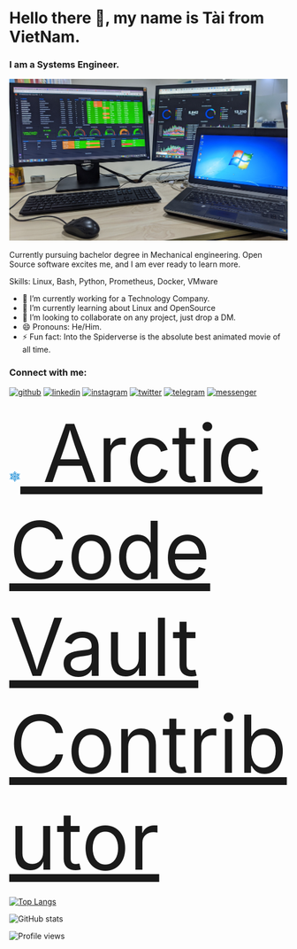 # Hello there 👋, my name is Tài from VietNam.
### I am a Systems Engineer.
![I am a Systems Engineer, mechanical engineer.](https://raw.githubusercontent.com/tainguyenbp/tainguyenbp/master/tainguyenbp.jpg)

Currently pursuing bachelor degree in Mechanical engineering. Open Source software excites me, and I am ever ready to learn more.

Skills: Linux, Bash, Python, Prometheus, Docker, VMware

- 🔭 I’m currently working for a Technology Company.
- 🌱 I’m currently learning about Linux and OpenSource
- 👯 I’m looking to collaborate on any project, just drop a DM. 
- 😄 Pronouns: He/Him. 
- ⚡ Fun fact: Into the Spiderverse is the absolute best animated movie of all time. 

### Connect with me:
[<img src='https://cdn.jsdelivr.net/npm/simple-icons@3.0.1/icons/github.svg' alt='github' height='40'>](https://github.com/tainguyenbp) [<img src='https://cdn.jsdelivr.net/npm/simple-icons@3.0.1/icons/linkedin.svg' alt='linkedin' height='40'>](https://www.linkedin.com/in/nguy%E1%BB%85n-ng%E1%BB%8Dc-t%C3%A0i-73760b144/)  [<img src='https://cdn.jsdelivr.net/npm/simple-icons@3.0.1/icons/instagram.svg' alt='instagram' height='40'>](https://www.instagram.com/rude_drax/)  [<img src='https://cdn.jsdelivr.net/npm/simple-icons@3.0.1/icons/twitter.svg' alt='twitter' height='40'>](https://twitter.com/nguyenngoctaibp)  [<img src='https://cdn.jsdelivr.net/npm/simple-icons@3.0.1/icons/telegram.svg' alt='telegram' height='40'>](https://t.me/nntaibpit)  [<img src='https://cdn.jsdelivr.net/npm/simple-icons@3.0.1/icons/messenger.svg' alt='messenger' height='40'>](https://m.me/nntaibp.it)

<a href='https://archiveprogram.github.com/' style="font-size:15vw;display: inline;"><img src='https://raw.githubusercontent.com/acervenky/animated-github-badges/master/assets/acbadge.gif' width='20' height='20'> Arctic Code Vault Contributor </a>

[![Top Langs](https://github-readme-stats.vercel.app/api/top-langs/?username=tainguyenbp)](https://github.com/anuraghazra/github-readme-stats)

![GitHub stats](https://github-readme-stats.vercel.app/api?username=tainguyenbp&show_icons=true)  

![Profile views](https://gpvc.arturio.dev/tainguyenbp)  
